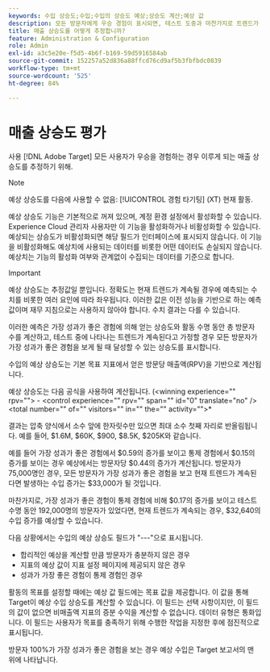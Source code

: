 ```yaml
---
keywords: 수입 상승도;수입;수입의 상승도 예상;상승도 계산;예상 값
description: 모든 방문자에게 우승 경험이 표시되면, 테스트 도중과 마찬가지로 트렌드가 지속되면 달성할 수 있는 상승도를 예측합니다.
title: 매출 상승도를 어떻게 추정합니까?
feature: Administration & Configuration
role: Admin
exl-id: a3c5e20e-f5d5-4b6f-b169-59d5916584ab
source-git-commit: 152257a52d836a88ffcd76cd9af5b3fbfbdc0839
workflow-type: tm+mt
source-wordcount: '525'
ht-degree: 84%

---
```


# 매출 상승도 평가

사용 [!DNL Adobe Target] 모든 사용자가 우승을 경험하는 경우 이루게 되는 매출 상승도를 추정하기 위해.

>[!NOTE]
>
>예상 상승도를 다음에 사용할 수 없음: [!UICONTROL 경험 타기팅] (XT) 현재 활동.

예상 상승도 기능은 기본적으로 꺼져 있으며, 계정 환경 설정에서 활성화할 수 있습니다. Experience Cloud 관리자 사용자만 이 기능을 활성화하거나 비활성화할 수 있습니다. 예상되는 상승도가 비활성화되면 해당 필드가 인터페이스에 표시되지 않습니다. 이 기능을 비활성화해도 예상치에 사용되는 데이터를 비롯한 어떤 데이터도 손실되지 않습니다. 예상치는 기능의 활성화 여부와 관계없이 수집되는 데이터를 기준으로 합니다.

>[!IMPORTANT]
>
>예상 상승도는 추정값일 뿐입니다. 정확도는 현재 트렌드가 계속될 경우에 예측되는 수치를 비롯한 여러 요인에 따라 좌우됩니다. 이러한 값은 이전 성능을 기반으로 하는 예측값이며 재무 지침으로는 사용하지 않아야 합니다. 수치 결과는 다를 수 있습니다.

이러한 예측은 가장 성과가 좋은 경험에 의해 얻는 상승도와 활동 수명 동안 총 방문자 수를 계산하고, 테스트 중에 나타나는 트렌드가 계속된다고 가정할 경우 모든 방문자가 가장 성과가 좋은 경험을 보게 될 때 달성할 수 있는 상승도를 표시합니다.

수입의 예상 상승도는 기본 목표 지표에서 얻은 방문당 매출액(RPV)을 기반으로 계산됩니다.

예상 상승도는 다음 공식을 사용하여 계산됩니다. (&lt;winning experience=&quot;&quot; rpv=&quot;&quot;> - &lt;control experience=&quot;&quot; rpv=&quot;&quot; span=&quot;&quot; id=&quot;0&quot; translate=&quot;no&quot; />&lt;total number=&quot;&quot; of=&quot;&quot; visitors=&quot;&quot; in=&quot;&quot; the=&quot;&quot; activity=&quot;&quot;>&#42;

결과는 압축 양식에서 소수 앞에 한자릿수만 있으면 최대 소수 첫째 자리로 반올림됩니다. 예를 들어, $1.6M, $60K, $900, $8.5K, $205K와 같습니다.

예를 들어 가장 성과가 좋은 경험에서 $0.59의 증가를 보이고 통제 경험에서 $0.15의 증가를 보이는 경우 예상에서는 방문자당 $0.44의 증가가 계산됩니다. 방문자가 75,000명인 경우, 모든 방문자가 가장 성과가 좋은 경험을 보고 현재 트렌드가 계속된다면 발생하는 수입 증가는 $33,000가 될 것입니다.

마찬가지로, 가장 성과가 좋은 경험이 통제 경험에 비해 $0.17의 증가를 보이고 테스트 수명 동안 192,000명의 방문자가 있었다면, 현재 트렌드가 계속되는 경우, $32,640의 수입 증가를 예상할 수 있습니다.

다음 상황에서는 수입의 예상 상승도 필드가 &quot;---&quot;으로 표시됩니다.

* 합리적인 예상을 계산할 만큼 방문자가 충분하지 않은 경우
* 지표의 예상 값이 지표 설정 페이지에 제공되지 않은 경우
* 성과가 가장 좋은 경험이 통제 경험인 경우

활동의 목표를 설정할 때에는 예상 값 필드에는 목표 값을 제공합니다. 이 값을 통해 Target이 예상 수입 상승도를 계산할 수 있습니다. 이 필드는 선택 사항이지만, 이 필드의 값이 없으면 비매출액 지표의 증분 수익을 계산할 수 없습니다. 데이터 유형은 통화입니다. 이 필드는 사용자가 목표를 충족하기 위해 수행한 작업을 지정한 후에 점진적으로 표시됩니다.

방문자 100%가 가장 성과가 좋은 경험을 보는 경우 예상 수입은 Target 보고서의 맨 위에 나타납니다.
